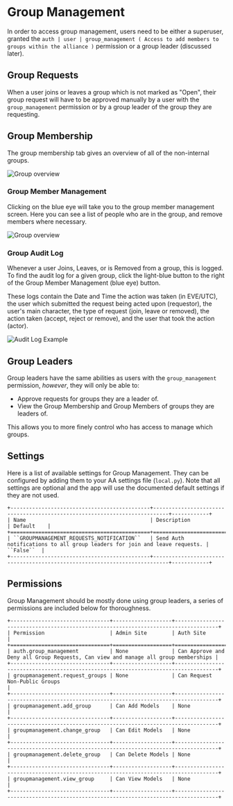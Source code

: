 # Group Management

In order to access group management, users need to be either a superuser, granted the `auth | user | group_management ( Access to add members to groups within the alliance )` permission or a group leader (discussed later).

## Group Requests

When a user joins or leaves a group which is not marked as "Open", their group request will have to be approved manually by a user with the `group_management` permission or by a group leader of the group they are requesting.

## Group Membership

The group membership tab gives an overview of all of the non-internal groups.

![Group overview](/_static/images/features/core/groupmanagement/group-membership.png)

### Group Member Management

Clicking on the blue eye will take you to the group member management screen. Here you can see a list of people who are in the group, and remove members where necessary.

![Group overview](/_static/images/features/core/groupmanagement/group-member-management.png)

### Group Audit Log

Whenever a user Joins, Leaves, or is Removed from a group, this is logged. To find the audit log for a given group, click the light-blue button to the right of the Group Member Management (blue eye) button.

These logs contain the Date and Time the action was taken (in EVE/UTC), the user which submitted the request being acted upon (requestor), the user's main character, the type of request (join, leave or removed), the action taken (accept, reject or remove), and the user that took the action (actor).

![Audit Log Example](/_static/images/features/core/groupmanagement/group_audit_log.png)

## Group Leaders

Group leaders have the same abilities as users with the `group_management` permission, _however_, they will only be able to:

- Approve requests for groups they are a leader of.
- View the Group Membership and Group Members of groups they are leaders of.

This allows you to more finely control who has access to manage which groups.

## Settings

Here is a list of available settings for Group Management. They can be configured by adding them to your AA settings file (``local.py``).
Note that all settings are optional and the app will use the documented default settings if they are not used.

```eval_rst
+---------------------------------------------+---------------------------------------------------------------------------+------------+
| Name                                        | Description                                                               | Default    |
+=============================================+===========================================================================+============+
| ``GROUPMANAGEMENT_REQUESTS_NOTIFICATION``   | Send Auth notifications to all group leaders for join and leave requests. | ``False``  |
+---------------------------------------------+---------------------------------------------------------------------------+------------+
```

## Permissions

Group Management should be mostly done using group leaders, a series of permissions are included below for thoroughness.

```eval_rst
+--------------------------------+-------------------+------------------------------------------------------------------------------------+
| Permission                     | Admin Site        | Auth Site                                                                          |
+================================+===================+====================================================================================+
| auth.group_management          | None              | Can Approve and Deny all Group Requests, Can view and manage all group memberships |
+--------------------------------+-------------------+------------------------------------------------------------------------------------+
| groupmanagement.request_groups | None              | Can Request Non-Public Groups                                                      |
+--------------------------------+-------------------+------------------------------------------------------------------------------------+
| groupmanagement.add_group      | Can Add Models    | None                                                                               |
+--------------------------------+-------------------+------------------------------------------------------------------------------------+
| groupmanagement.change_group   | Can Edit Models   | None                                                                               |
+--------------------------------+-------------------+------------------------------------------------------------------------------------+
| groupmanagement.delete_group   | Can Delete Models | None                                                                               |
+--------------------------------+-------------------+------------------------------------------------------------------------------------+
| groupmanagement.view_group     | Can View Models   | None                                                                               |
+--------------------------------+-------------------+------------------------------------------------------------------------------------+
```
